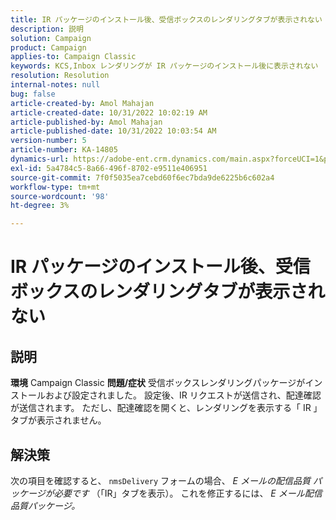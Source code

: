 ```yaml
---
title: IR パッケージのインストール後、受信ボックスのレンダリングタブが表示されない
description: 説明
solution: Campaign
product: Campaign
applies-to: Campaign Classic
keywords: KCS,Inbox レンダリングが IR パッケージのインストール後に表示されない
resolution: Resolution
internal-notes: null
bug: false
article-created-by: Amol Mahajan
article-created-date: 10/31/2022 10:02:19 AM
article-published-by: Amol Mahajan
article-published-date: 10/31/2022 10:03:54 AM
version-number: 5
article-number: KA-14805
dynamics-url: https://adobe-ent.crm.dynamics.com/main.aspx?forceUCI=1&pagetype=entityrecord&etn=knowledgearticle&id=81ef1618-0359-ed11-9561-6045bd006079
exl-id: 5a4784c5-8a66-496f-8702-e9511e406951
source-git-commit: 7f0f5035ea7cebd60f6ec7bda9de6225b6c602a4
workflow-type: tm+mt
source-wordcount: '98'
ht-degree: 3%

---
```


# IR パッケージのインストール後、受信ボックスのレンダリングタブが表示されない

## 説明

<b>環境</b>
Campaign Classic
<b>問題/症状</b>
受信ボックスレンダリングパッケージがインストールおよび設定されました。 設定後、IR リクエストが送信され、配達確認が送信されます。 ただし、配達確認を開くと、レンダリングを表示する「 IR 」タブが表示されません。


## 解決策


次の項目を確認すると、 `nmsDelivery` フォームの場合、 *E メールの配信品質* *パッケージが必要です* （「IR」タブを表示）。 これを修正するには、 *E メール配信品質パッケージ。*
